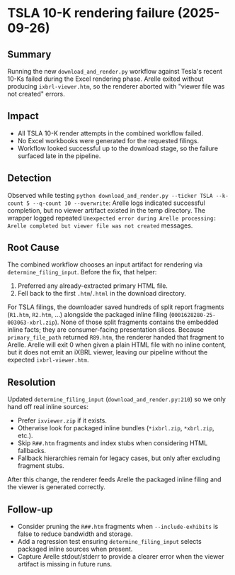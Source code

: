 # TSLA 10-K rendering failure (2025-09-26)

## Summary
Running the new `download_and_render.py` workflow against Tesla's recent 10-Ks failed during the Excel rendering phase. Arelle exited without producing `ixbrl-viewer.htm`, so the renderer aborted with "viewer file was not created" errors.

## Impact
- All TSLA 10-K render attempts in the combined workflow failed.
- No Excel workbooks were generated for the requested filings.
- Workflow looked successful up to the download stage, so the failure surfaced late in the pipeline.

## Detection
Observed while testing `python download_and_render.py --ticker TSLA --k-count 5 --q-count 10 --overwrite`: Arelle logs indicated successful completion, but no viewer artifact existed in the temp directory. The wrapper logged repeated `Unexpected error during Arelle processing: Arelle completed but viewer file was not created` messages.

## Root Cause
The combined workflow chooses an input artifact for rendering via `determine_filing_input`. Before the fix, that helper:
1. Preferred any already-extracted primary HTML file.
2. Fell back to the first `.htm`/`.html` in the download directory.

For TSLA filings, the downloader saved hundreds of split report fragments (`R1.htm`, `R2.htm`, …) alongside the packaged inline filing (`0001628280-25-003063-xbrl.zip`). None of those split fragments contains the embedded inline facts; they are consumer-facing presentation slices. Because `primary_file_path` returned `R89.htm`, the renderer handed that fragment to Arelle. Arelle will exit 0 when given a plain HTML file with no inline content, but it does not emit an iXBRL viewer, leaving our pipeline without the expected `ixbrl-viewer.htm`.

## Resolution
Updated `determine_filing_input` (`download_and_render.py:210`) so we only hand off real inline sources:
- Prefer `ixviewer.zip` if it exists.
- Otherwise look for packaged inline bundles (`*ixbrl.zip`, `*xbrl.zip`, etc.).
- Skip `R##.htm` fragments and index stubs when considering HTML fallbacks.
- Fallback hierarchies remain for legacy cases, but only after excluding fragment stubs.

After this change, the renderer feeds Arelle the packaged inline filing and the viewer is generated correctly.

## Follow-up
- Consider pruning the `R##.htm` fragments when `--include-exhibits` is false to reduce bandwidth and storage.
- Add a regression test ensuring `determine_filing_input` selects packaged inline sources when present.
- Capture Arelle stdout/stderr to provide a clearer error when the viewer artifact is missing in future runs.
